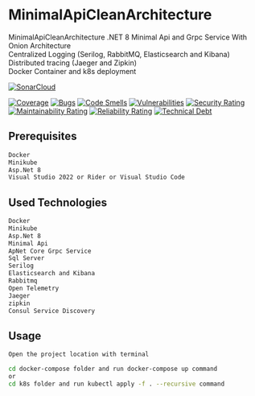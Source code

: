 # MinimalApiCleanArchitecture
MinimalApiCleanArchitecture .NET 8 Minimal Api and Grpc Service With Onion Architecture <br>Centralized Logging (Serilog, RabbitMQ, Elasticsearch and Kibana)<br>
Distributed tracing (Jaeger and Zipkin) <br>
Docker Container and k8s deployment

[![SonarCloud](https://sonarcloud.io/images/project_badges/sonarcloud-white.svg)](https://sonarcloud.io/summary/new_code?id=ahmettugur_MinimalApiCleanArchitecture)

[![Coverage](https://sonarcloud.io/api/project_badges/measure?project=ahmettugur_MinimalApiCleanArchitecture&metric=coverage)](https://sonarcloud.io/summary/new_code?id=ahmettugur_MinimalApiCleanArchitecture)
[![Bugs](https://sonarcloud.io/api/project_badges/measure?project=ahmettugur_MinimalApiCleanArchitecture&metric=bugs)](https://sonarcloud.io/summary/new_code?id=ahmettugur_MinimalApiCleanArchitecture)
[![Code Smells](https://sonarcloud.io/api/project_badges/measure?project=ahmettugur_MinimalApiCleanArchitecture&metric=code_smells)](https://sonarcloud.io/summary/new_code?id=ahmettugur_MinimalApiCleanArchitecture)
[![Vulnerabilities](https://sonarcloud.io/api/project_badges/measure?project=ahmettugur_MinimalApiCleanArchitecture&metric=vulnerabilities)](https://sonarcloud.io/summary/new_code?id=ahmettugur_MinimalApiCleanArchitecture)
[![Security Rating](https://sonarcloud.io/api/project_badges/measure?project=ahmettugur_MinimalApiCleanArchitecture&metric=security_rating)](https://sonarcloud.io/summary/new_code?id=ahmettugur_MinimalApiCleanArchitecture)
[![Maintainability Rating](https://sonarcloud.io/api/project_badges/measure?project=ahmettugur_MinimalApiCleanArchitecture&metric=sqale_rating)](https://sonarcloud.io/summary/new_code?id=ahmettugur_MinimalApiCleanArchitecture)
[![Reliability Rating](https://sonarcloud.io/api/project_badges/measure?project=ahmettugur_MinimalApiCleanArchitecture&metric=reliability_rating)](https://sonarcloud.io/summary/new_code?id=ahmettugur_MinimalApiCleanArchitecture)
[![Technical Debt](https://sonarcloud.io/api/project_badges/measure?project=ahmettugur_MinimalApiCleanArchitecture&metric=sqale_index)](https://sonarcloud.io/summary/new_code?id=ahmettugur_MinimalApiCleanArchitecture)

## Prerequisites

```bash
Docker
Minikube
Asp.Net 8
Visual Studio 2022 or Rider or Visual Studio Code

```

## Used Technologies

```bash
Docker
Minikube
Asp.Net 8
Minimal Api
ApNet Core Grpc Service
Sql Server
Serilog
Elasticsearch and Kibana
Rabbitmq
Open Telemetry
Jaeger
zipkin
Consul Service Discovery
```

## Usage

```bash
Open the project location with terminal

cd docker-compose folder and run docker-compose up command
or
cd k8s folder and run kubectl apply -f . --recursive command
```












